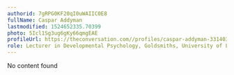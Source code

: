 ```yaml
---
authorid: 7gRPG0KF20qI0uWAIIC0E8
fullName: Caspar Addyman
lastmodified: 1524652335.70399
photo: 5Icl1Sg3ug6gKy66qmgEAE
profileUrl: https://theconversation.com//profiles/caspar-addyman-331403
role: Lecturer in Developmental Psychology, Goldsmiths, University of London
---
```

No content found